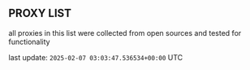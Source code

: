 ## PROXY LIST

all proxies in this list were collected from open sources and tested for functionality

last update: `2025-02-07 03:03:47.536534+00:00` UTC